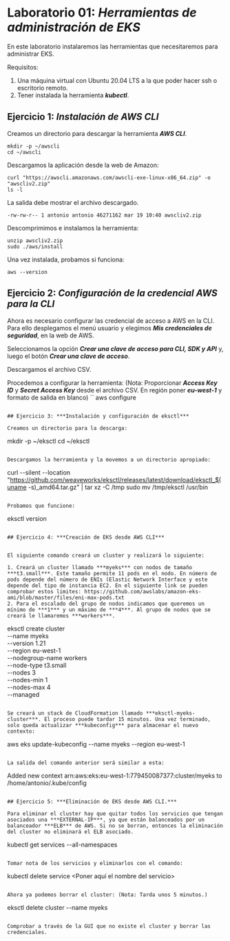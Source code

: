 # Laboratorio 01: ***Herramientas de administración de EKS***
 
En este laboratorio instalaremos las herramientas que necesitaremos para administrar EKS.

Requisitos:

1. Una máquina virtual con Ubuntu 20.04 LTS a la que poder hacer ssh o escritorio remoto.
2. Tener instalada la herramienta ***kubectl***.

## Ejercicio 1: ***Instalación de AWS CLI***


Creamos un directorio para descargar la herramienta ***AWS CLI***.
```
mkdir -p ~/awscli
cd ~/awscli
```

Descargamos la aplicación desde la web de Amazon:
```
curl "https://awscli.amazonaws.com/awscli-exe-linux-x86_64.zip" -o "awscliv2.zip"
ls -l
```

La salida debe mostrar el archivo descargado.
```
-rw-rw-r-- 1 antonio antonio 46271162 mar 19 10:40 awscliv2.zip
```

Descomprimimos e instalamos la herramienta:
```
unzip awscliv2.zip
sudo ./aws/install
```

Una vez instalada, probamos si funciona:
```
aws --version 
```


## Ejercicio 2: ***Configuración de la credencial AWS para la CLI***

Ahora es necesario configurar las credencial de acceso a AWS en la CLI. Para ello desplegamos el menú usuario y elegimos ***Mis credenciales de seguridad***, en la web de AWS.

Seleccionamos la opción ***Crear una clave de acceso para CLI, SDK y API*** y, luego el botón ***Crear una clave de acceso***.

Descargamos el archivo CSV.

Procedemos a configurar la herramienta: (Nota: Proporcionar ***Access Key ID*** y ***Secret Access Key*** desde el archivo CSV. En región poner ***eu-west-1*** y formato de salida en blanco)
``
aws configure
```

## Ejercicio 3: ***Instalación y configuración de eksctl***

Creamos un directorio para la descarga:
```
mkdir -p ~/eksctl
cd ~/eksctl
```

Descargamos la herramienta y la movemos a un directorio apropiado:
```
curl --silent --location "https://github.com/weaveworks/eksctl/releases/latest/download/eksctl_$(uname -s)_amd64.tar.gz" | tar xz -C /tmp
sudo mv /tmp/eksctl /usr/bin
```

Probamos que funcione:
```
eksctl version
```

## Ejercicio 4: ***Creación de EKS desde AWS CLI***


El siguiente comando creará un cluster y realizará lo siguiente:

1. Creará un cluster llamado ***myeks*** con nodos de tamaño ***t3.small***. Este tamaño permite 11 pods en el nodo. En número de pods depende del número de ENIs (Elastic Network Interface y este depende del tipo de instancia EC2. En el siguiente link se pueden comprobar estos limites: https://github.com/awslabs/amazon-eks-ami/blob/master/files/eni-max-pods.txt
2. Para el escalado del grupo de nodos indicamos que queremos un mínimo de ***1*** y un máximo de ***4***. Al grupo de nodos que se creará le llamaremos ***workers***.
```
eksctl create cluster \
    --name myeks \
    --version 1.21 \
    --region eu-west-1 \
    --nodegroup-name workers \
    --node-type t3.small \
    --nodes 3 \
    --nodes-min 1 \
    --nodes-max 4 \
    --managed
```

Se creará un stack de CloudFormation llamado ***eksctl-myeks-cluster***. El proceso puede tardar 15 minutos. Una vez terminado, solo queda actualizar ***kubeconfig*** para almacenar el nuevo contexto:
```
aws eks update-kubeconfig --name myeks --region eu-west-1
```

La salida del comando anterior será similar a esta:
```
Added new context arn:aws:eks:eu-west-1:779450087377:cluster/myeks to /home/antonio/.kube/config
```

## Ejercicio 5: ***Eliminación de EKS desde AWS CLI.***

Para eliminar el cluster hay que quitar todos los servicios que tengan asociados una ***EXTERNAL-IP***, ya que están balanceados por un balanceador ***ELB*** de AWS. Si no se borran, entonces la eliminación del cluster no eliminará el ELB asociado.
```
kubectl get services --all-namespaces
```

Tomar nota de los servicios y eliminarlos con el comando:
```
kubectl delete service <Poner aquí el nombre del servicio>
```

Ahora ya podemos borrar el cluster: (Nota: Tarda unos 5 minutos.)
```
eksctl delete cluster --name myeks
```

Comprobar a través de la GUI que no existe el cluster y borrar las credenciales.
